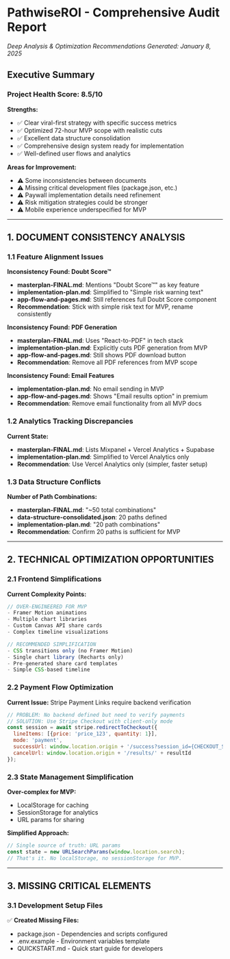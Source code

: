 # PathwiseROI - Comprehensive Audit Report
*Deep Analysis & Optimization Recommendations*
*Generated: January 8, 2025*

## Executive Summary

### Project Health Score: 8.5/10

**Strengths:**
- ✅ Clear viral-first strategy with specific success metrics
- ✅ Optimized 72-hour MVP scope with realistic cuts
- ✅ Excellent data structure consolidation
- ✅ Comprehensive design system ready for implementation
- ✅ Well-defined user flows and analytics

**Areas for Improvement:**
- ⚠️ Some inconsistencies between documents
- ⚠️ Missing critical development files (package.json, etc.)
- ⚠️ Paywall implementation details need refinement
- ⚠️ Risk mitigation strategies could be stronger
- ⚠️ Mobile experience underspecified for MVP

---

## 1. DOCUMENT CONSISTENCY ANALYSIS

### 1.1 Feature Alignment Issues

**Inconsistency Found: Doubt Score™**
- **masterplan-FINAL.md**: Mentions "Doubt Score™" as key feature
- **implementation-plan.md**: Simplified to "Simple risk warning text"
- **app-flow-and-pages.md**: Still references full Doubt Score component
- **Recommendation**: Stick with simple risk text for MVP, rename consistently

**Inconsistency Found: PDF Generation**
- **masterplan-FINAL.md**: Uses "React-to-PDF" in tech stack
- **implementation-plan.md**: Explicitly cuts PDF generation from MVP
- **app-flow-and-pages.md**: Still shows PDF download button
- **Recommendation**: Remove all PDF references from MVP scope

**Inconsistency Found: Email Features**
- **implementation-plan.md**: No email sending in MVP
- **app-flow-and-pages.md**: Shows "Email results option" in premium
- **Recommendation**: Remove email functionality from all MVP docs

### 1.2 Analytics Tracking Discrepancies

**Current State:**
- **masterplan-FINAL.md**: Lists Mixpanel + Vercel Analytics + Supabase
- **implementation-plan.md**: Simplified to Vercel Analytics only
- **Recommendation**: Use Vercel Analytics only (simpler, faster setup)

### 1.3 Data Structure Conflicts

**Number of Path Combinations:**
- **masterplan-FINAL.md**: "~50 total combinations"
- **data-structure-consolidated.json**: 20 paths defined
- **implementation-plan.md**: "20 path combinations"
- **Recommendation**: Confirm 20 paths is sufficient for MVP

---

## 2. TECHNICAL OPTIMIZATION OPPORTUNITIES

### 2.1 Frontend Simplifications

**Current Complexity Points:**
```javascript
// OVER-ENGINEERED FOR MVP
- Framer Motion animations
- Multiple chart libraries
- Custom Canvas API share cards
- Complex timeline visualizations

// RECOMMENDED SIMPLIFICATION
- CSS transitions only (no Framer Motion)
- Single chart library (Recharts only)
- Pre-generated share card templates
- Simple CSS-based timeline
```

### 2.2 Payment Flow Optimization

**Current Issue:** Stripe Payment Links require backend verification
```javascript
// PROBLEM: No backend defined but need to verify payments
// SOLUTION: Use Stripe Checkout with client-only mode
const session = await stripe.redirectToCheckout({
  lineItems: [{price: 'price_123', quantity: 1}],
  mode: 'payment',
  successUrl: window.location.origin + '/success?session_id={CHECKOUT_SESSION_ID}',
  cancelUrl: window.location.origin + '/results/' + resultId
});
```

### 2.3 State Management Simplification

**Over-complex for MVP:**
- LocalStorage for caching
- SessionStorage for analytics
- URL params for sharing

**Simplified Approach:**
```javascript
// Single source of truth: URL params
const state = new URLSearchParams(window.location.search);
// That's it. No localStorage, no sessionStorage for MVP.
```

---

## 3. MISSING CRITICAL ELEMENTS

### 3.1 Development Setup Files

✅ **Created Missing Files:**
- package.json - Dependencies and scripts configured
- .env.example - Environment variables template
- QUICKSTART.md - Quick start guide for developers
